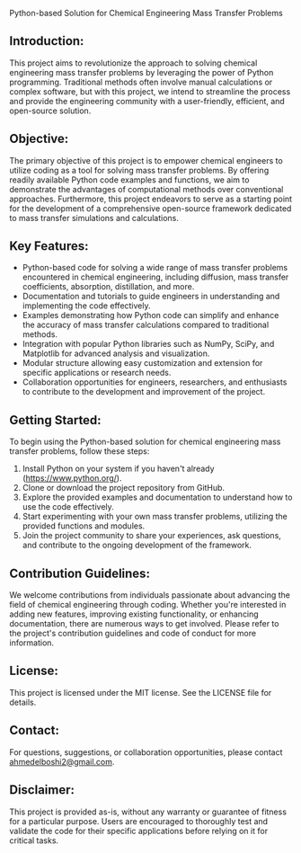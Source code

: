 Python-based Solution for Chemical Engineering Mass Transfer Problems

## Introduction:
This project aims to revolutionize the approach to solving chemical engineering mass transfer problems by leveraging the power of Python programming. Traditional methods often involve manual calculations or complex software, but with this project, we intend to streamline the process and provide the engineering community with a user-friendly, efficient, and open-source solution.

## Objective:
The primary objective of this project is to empower chemical engineers to utilize coding as a tool for solving mass transfer problems. By offering readily available Python code examples and functions, we aim to demonstrate the advantages of computational methods over conventional approaches. Furthermore, this project endeavors to serve as a starting point for the development of a comprehensive open-source framework dedicated to mass transfer simulations and calculations.

## Key Features:
- Python-based code for solving a wide range of mass transfer problems encountered in chemical engineering, including diffusion, mass transfer coefficients, absorption, distillation, and more.
- Documentation and tutorials to guide engineers in understanding and implementing the code effectively.
- Examples demonstrating how Python code can simplify and enhance the accuracy of mass transfer calculations compared to traditional methods.
- Integration with popular Python libraries such as NumPy, SciPy, and Matplotlib for advanced analysis and visualization.
- Modular structure allowing easy customization and extension for specific applications or research needs.
- Collaboration opportunities for engineers, researchers, and enthusiasts to contribute to the development and improvement of the project.

## Getting Started:
To begin using the Python-based solution for chemical engineering mass transfer problems, follow these steps:
1. Install Python on your system if you haven't already (https://www.python.org/).
2. Clone or download the project repository from GitHub.
3. Explore the provided examples and documentation to understand how to use the code effectively.
4. Start experimenting with your own mass transfer problems, utilizing the provided functions and modules.
5. Join the project community to share your experiences, ask questions, and contribute to the ongoing development of the framework.

## Contribution Guidelines:
We welcome contributions from individuals passionate about advancing the field of chemical engineering through coding. Whether you're interested in adding new features, improving existing functionality, or enhancing documentation, there are numerous ways to get involved. Please refer to the project's contribution guidelines and code of conduct for more information.

## License:
This project is licensed under the MIT license. See the LICENSE file for details.

## Contact:
For questions, suggestions, or collaboration opportunities, please contact ahmedelboshi2@gmail.com.

## Disclaimer:
This project is provided as-is, without any warranty or guarantee of fitness for a particular purpose. Users are encouraged to thoroughly test and validate the code for their specific applications before relying on it for critical tasks.
